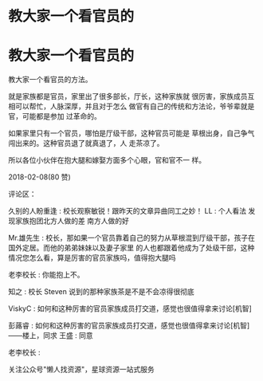 # 教大家一个看官员的

# 教大家一个看官员的

教大家一个看官员的方法。

就是家族都是官员，家里出了很多部长，厅长，这种家族就 很厉害，家族成员互相可以帮忙，人脉深厚，并且对于怎么 做官有自己的传统和方法论，爷爷辈就是官，可能都是参加 过革命的。

如果家里只有一个官员，哪怕是厅级干部，这种官员可能是 草根出身，自己争气闯出来的。这种官员退了就真退了，人 走茶凉了。

所以各位小伙伴在抱大腿和嫁娶方面多个心眼，官和官不一 样。

2018-02-08(80 赞)

评论区：

久别的人盼重逢 : 校长观察敏锐！跟昨天的文章异曲同工之妙！ LL : 个人看法 发现家族抱团北方人做的差 南方人做的好

Mr.雄先生 : 校长，那如果一个官员靠着自己的努力从草根混到厅级干部，孩子在国外定居。而他的弟弟妹妹以及妻子家里 的人也都跟着他成为了处级干部，这种情况您怎么看，算是厉害的官员家族吗，值得抱大腿吗

老李校长 : 你能抱上不。

知之 : 校长 Steven 说到的那种家族茶是不是不会凉得很彻底

ViskyC : 如何和这种厉害的官员家族成员打交道，感觉也很值得拿来讨论[机智]

彭蕗睿 : 如何和这种厉害的官员家族成员打交道，感觉也很值得拿来讨论[机智]——楼上，同求 王盛 : 同意

老李校长 :

关注公众号"懒人找资源"，星球资源一站式服务